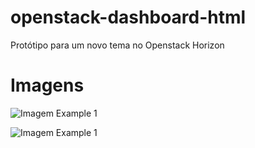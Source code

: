 # openstack-dashboard-html
Protótipo para um novo tema no Openstack Horizon

# Imagens
![Imagem Example 1](https://raw.githubusercontent.com/klinux/openstack-dashboard-html/master/images/examples.png)

![Imagem Example 1](https://raw.githubusercontent.com/klinux/openstack-dashboard-html/master/images/examples2.png)
